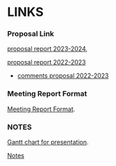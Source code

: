 # **LINKS**

### Proposal Link
[proposal report 2023-2024](https://docs.google.com/document/d/1YOWuBIUvILzW6Kkxjwk1DcdWq8LwKhhL/edit?usp=sharing&ouid=106482785279071743146&rtpof=true&sd=true),

[proposal report 2022-2023](https://docs.google.com/document/d/1hu66TjJQGOVeRuO4Ojzu-noc6J8P1voYbC_2ygBRUFw/edit?usp=sharing)
 - [comments proposal 2022-2023](comments_proposal_2022-2023.md)

### Meeting Report Format
[Meeting Report Format](https://docs.google.com/document/d/1W8hIXivPjW4PSrQ7Es8DGwEqDSCHRhApgGQMQkIKseE/edit?usp=sharing](https://docs.google.com/document/d/1W8hIXivPjW4PSrQ7Es8DGwEqDSCHRhApgGQMQkIKseE/edit?usp=sharing)https://docs.google.com/document/d/1W8hIXivPjW4PSrQ7Es8DGwEqDSCHRhApgGQMQkIKseE/edit?usp=sharing).

### NOTES
[Gantt chart for presentation](https://docs.google.com/spreadsheets/d/1s1nZucdv3vNmC6OazVSAW07ZqNjvAlIt95D_1YfaKis/edit?usp=sharing). 

[Notes](notes_proposal.md)
